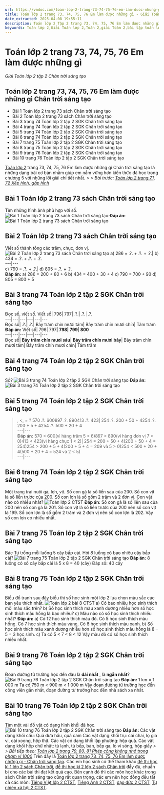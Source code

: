 ```yaml
---
url: https://vndoc.com/toan-lop-2-trang-73-74-75-76-em-lam-duoc-nhung-gi-266324
title: Toán lớp 2 trang 73, 74, 75, 76 Em làm được những gì - Giải Toán lớp 2 tập 2 Chân trời sáng tạo - VnDoc.com
date_extracted: 2025-04-08 19:55:11
description: Toán lớp 2 Tập 2 trang 73, 74, 75, 76 Em làm được những gì - Chân trời sáng tạo nhằm ôn luyện và củng cố lại các kiến thức tổng hợp sau khi các em học xong bài ở trên lớp.
keywords: Toán lớp 2,Giải Toán lớp 2,Toán 2,giải Toán 2,bài tập toán lớp 2,toan lop 2,toán lớp 2 tập 2,toán 2 tập 2,học toán lớp 2,toán lớp 2 sách Chân trời,toán lớp 2 chân trời sáng tạo,Sách giáo khoa lớp 2 Chân trời sáng tạo,Toán lớp 2 trang 75 chân trời sáng tạo,Toán lớp 2 trang 76 chân trời sáng tạo tập 2,Toán lớp 2 trang 77 tập 2,Toán lớp 2 Chân trời sáng tạo Tập 2 trang 74
---
```


# Toán lớp 2 trang 73, 74, 75, 76 Em làm được những gì
 _Giải Toán lớp 2 tập 2 Chân trời sáng tạo_
## Toán lớp 2 trang 73, 74, 75, 76 Em làm được những gì Chân trời sáng tạo
  * Bài 1 Toán lớp 2 trang 73 sách Chân trời sáng tạo
  * Bài 2 Toán lớp 2 trang 73 sách Chân trời sáng tạo
  * Bài 3 trang 74 Toán lớp 2 tập 2 SGK Chân trời sáng tạo
  * Bài 4 trang 74 Toán lớp 2 tập 2 SGK Chân trời sáng tạo
  * Bài 5 trang 74 Toán lớp 2 tập 2 SGK Chân trời sáng tạo
  * Bài 6 trang 74 Toán lớp 2 tập 2 SGK Chân trời sáng tạo
  * Bài 7 trang 75 Toán lớp 2 tập 2 SGK Chân trời sáng tạo
  * Bài 8 trang 75 Toán lớp 2 tập 2 SGK Chân trời sáng tạo
  * Bài 9 trang 76 Toán lớp 2 tập 2 SGK Chân trời sáng tạo
  * Bài 10 trang 76 Toán lớp 2 tập 2 SGK Chân trời sáng tạo

[Toán lớp 2](<https://vndoc.com/toan-lop-2-sach-chan-troi-sang-tao>) trang 73, 74, 75, 76 Em làm được những gì Chân trời sáng tạo là những dạng bài cơ bản nhằm giúp em nắm vững hơn kiến thức đã học trong chương 5 với những lời giải chi tiết nhất.
_> > Bài trước: [Toán lớp 2 trang 71, 72 Xếp hình, gấp hình](<https://vndoc.com/toan-lop-2-trang-71-72-xep-hinh-gap-hinh-266321>)_
## **Bài 1 Toán lớp 2 trang 73 sách Chân trời sáng tạo**
Tìm những hình ảnh phù hợp với số.
![Bài 1 Toán lớp 2 trang 73 sách Chân trời sáng tạo](https://i.vdoc.vn/data/image/2022/05/25/toan-lop-2-trang-73-74-75-76-1.jpg)
**Đáp án:**
![Bài 1 Toán lớp 2 trang 73 sách Chân trời sáng tạo](https://i.vdoc.vn/data/image/2022/05/25/toan-lop-2-trang-73-74-75-76-2.jpg)
## Bài 2 Toán lớp 2 trang 73 sách Chân trời sáng tạo
Viết số thành tổng các trăm, chục, đơn vị.
![Bài 2 Toán lớp 2 trang 73 sách Chân trời sáng tạo](https://i.vdoc.vn/data/image/2022/05/25/toan-lop-2-trang-73-74-75-76-3.jpg)
a\) 286 = .?. + .?. + .?.| b\) 434 = .?. + .?. + .?.  
---|---  
c\) 790 = .?. + .?.| d\) 805 = .?. + .?.  
**Đáp án:**
a\) 286 = 200 + 80 + 6
b\) 434 = 400 + 30 + 4
c\) 790 = 700 + 90
d\) 805 = 800 + 5
## **Bài 3 trang 74 Toán lớp 2 tập 2 SGK Chân trời sáng tạo**
Đọc số, viết số.
Viết số| 796| 797| .?.| .?.| .?.  
---|---|---|---|---|---  
Đọc số| .?.| .?.| Bảy trăm chín mươi tám| Bảy trăm chín mươi chín| Tám trăm  
**Đáp án:**
Viết số| 796| 797| **798**| **799**| **800**  
---|---|---|---|---|---  
Đọc số| **Bảy trăm chín mươi sáu**| **Bảy trăm chín mươi bảy**|  Bảy trăm chín mươi tám| Bảy trăm chín mươi chín| Tám trăm  
## **Bài 4 trang 74 Toán lớp 2 tập 2 SGK Chân trời sáng tạo**
Số?
![Bài 3 trang 74 Toán lớp 2 tập 2 SGK Chân trời sáng tạo](https://i.vdoc.vn/data/image/2022/05/25/em-lam-duoc-nhung-gi-trang-73-74-75-76-10.png)
**Đáp án:**
![Bài 3 trang 74 Toán lớp 2 tập 2 SGK Chân trời sáng tạo](https://i.vdoc.vn/data/image/2022/05/25/em-lam-duoc-nhung-gi-trang-73-74-75-76-11.png)
## **Bài 5 trang 74 Toán lớp 2 tập 2 SGK Chân trời sáng tạo**
>, <, = ?
570 .?. 600897 .?. 890413 .?. 423| 254 .?. 200 + 50 + 4254 .?. 200 + 5 + 4254 .?. 500 + 20 + 4  
---|---  
**Đáp án:**
570 < 600\(vì hàng trăm 5 < 6\)897 > 890\(vì hàng đơn vị 7 > 0\)413 < 423\(vì hàng chục 1 < 2\)| 254 = 200 + 50 + 4\(200 + 50 + 4 = 254\)254 > 200 + 5 + 4\(200 + 5 + 4 = 209 và 5 > 0\)254 < 500 + 20 + 4\(500 + 20 + 4 = 524 và 2 < 5\)  
---|---  
## **Bài 6 trang 74 Toán lớp 2 tập 2 SGK Chân trời sáng tạo**
Một trang trại nuôi gà, lợn, vịt.
Số con gà là số liền sau của 200.
Số con vịt là số liền trước của 200.
Số con lợn là số gồm 2 trăm và 2 đơn vị.
Con vật nào có nhiều nhất?
![Toán lớp 2 CTST](https://i.vdoc.vn/data/image/2022/05/25/toan-lop-2-trang-73-74-75-76-7.jpg)
**Đáp án:**
Số con gà là số liền sau của 200 nên số con gà là 201.
Số con vịt là số liền trước của 200 nên số con vịt là 199.
Số con lợn là số gồm 2 trăm và 2 đơn vị nên số con lợn là 202.
Vậy số con lợn có nhiều nhất.
## **Bài 7 trang 75 Toán lớp 2 tập 2 SGK Chân trời sáng tạo**
Bác Tư trồng mỗi luống 5 cây bắp cải. Hỏi 8 luống có bao nhiêu cây bắp cải?
![Bài 7 trang 75 Toán lớp 2 tập 2 SGK Chân trời sáng tạo](https://i.vdoc.vn/data/image/2022/05/25/toan-lop-2-trang-73-74-75-76-8.jpg)
**Đáp án:**
8 luống có số cây bắp cải là
5 x 8 = 40 \(cây\)
Đáp số: 40 cây
## **Bài 8 trang 75 Toán lớp 2 tập 2 SGK Chân trời sáng tạo**
Biểu đồ tranh sau đây biểu thị số học sinh một lớp 2 lựa chọn màu sắc các bạn yêu thích nhất.
![Toán lớp 2 bài 8 CTST](https://i.vdoc.vn/data/image/2022/05/25/toan-lop-2-trang-73-74-75-76-9.jpg)
a\) Có bao nhiêu học sinh thích mỗi màu sắc trên?
b\) Số học sinh thích màu xanh dương nhiều hơn số học sinh thích màu hồng là bao nhiêu?
c\) Màu nào có số học sinh thích nhiều nhất?
**Đáp án:**
a\) Có 12 học sinh thích màu đỏ.
Có 5 học sinh thích màu hồng.
Có 7 học sinh thích màu vàng.
Có 8 học sinh thích màu xanh.
b\) Số học sinh thích màu xanh dương nhiều hơn số học sinh thích màu hồng là 8 – 5 = 3 học sinh.
c\) Ta có 5 < 7 < 8 < 12
Vậy màu đỏ có số học sinh thích nhiều nhất.
## **Bài 9 trang 76 Toán lớp 2 tập 2 SGK Chân trời sáng tạo**
Đoạn đường từ trường học đến đâu là **dài nhất** , là **ngắn nhất**?
![Bài 9 trang 76 Toán lớp 2 tập 2 SGK Chân trời sáng tạo](https://i.vdoc.vn/data/image/2022/05/25/toan-lop-2-trang-73-74-75-76-10.jpg)
**Đáp án:**
1 km = 1 000 m
Ta có 750 m < 900 m < 1 000 m
Vậy đoạn đường từ trường học đến công viên gần nhất, đoạn đường từ trường học đến nhà  sách xa nhất.
## **Bài 10 trang 76 Toán lớp 2 tập 2 SGK Chân trời sáng tạo**
Tìm một vài đồ vật có dạng hình khối đã học.
![Bài 10 trang 76 Toán lớp 2 tập 2 SGK Chân trời sáng tạo](https://i.vdoc.vn/data/image/2022/05/25/toan-lop-2-trang-73-74-75-76-11.jpg)
**Đáp án:**
Các vật dạng khối cầu: Quả dưa hấu, quả cam
Các vật dạng khối trụ: cái chai, lọ gia vị, cái xoong, hộp thịt.
Các vật có dạng khối lập phương: hộp quà.
Các vật dạng khối hộp chữ nhật: tủ lạnh, tủ bếp, bàn, bếp ga, lò vi sóng, hộp giấy
 _> > Bài tiếp theo: [Toán lớp 2 trang 79, 80, 81 Phép cộng không nhớ trong phạm vi 1000](<https://vndoc.com/toan-lop-2-trang-79-80-81-phep-cong-khong-nho-trong-pham-vi-1000-266328>)_
Trên đây là [Toán lớp 2 trang 73, 74, 75, 76 Em làm được những gì - Chân trời sáng tạo](<https://vndoc.com/toan-lop-2-trang-73-74-75-76-em-lam-duoc-nhung-gi-266324>). Các em học sinh có thể tham khảo [đề thi học kì 1 lớp 2 sách Chân trời](<https://vndoc.com/de-thi-hoc-ki-1-lop2>), [đề thi học kì 2 lớp 2 sách Chân trời](<https://vndoc.com/de-thi-hoc-ki-2-lop2>) đầy đủ, chuẩn bị cho các bài thi đạt kết quả cao. Bên cạnh đó thì các môn học khác trong sách Chân trời sáng tạo cũng rất quan trọng, các em nên học đồng đều tất cả các môn: [Tiếng Việt lớp 2 CTST](<https://vndoc.com/tieng-viet-lop-2-sach-chan-troi-sang-tao>), [Tiếng Anh 2 CTST](<https://vndoc.com/giai-family-friends-special-edittion-grade2>), [đạo đức 2 CTST](<https://vndoc.com/dao-duc-2-sach-chan-troi-sang-tao>), [Tự nhiên xã hội 2 CTST](<https://vndoc.com/tu-nhien-va-xa-hoi-2-chan-troi-sang-tao>).
